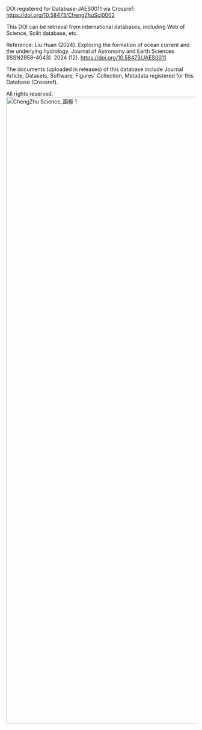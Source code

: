 DOI registered for Database-JAES0011 via Crossref: https://doi.org/10.58473/ChengZhuSci0002

This DOI can be retrieval from international databases, including Web of Science, Scilit database, etc.  

Reference: Liu Huan (2024). Exploring the formation of ocean current and the underlying hydrology. Journal of Astronomy and Earth Sciences (ISSN2958-4043). 2024 (12). https://doi.org/10.58473/JAES0011

The documents (uploaded in releases) of this database include Journal Article, Datasets, Software, Figures' Collection, Metadata registered for this Database (Crossref).

All rights reserved.
<img width="1667" height="1667" alt="ChengZhu Science_画板 1" src="https://github.com/user-attachments/assets/869d43f6-f626-4780-b1d6-c0faffe179a2" />
